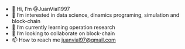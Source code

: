 - 👋 Hi, I’m @JuanVial1997
- 👀 I’m interested in data science, dinamics programing, simulation and block-chain
- 🌱 I’m currently learning operation research
- 💞️ I’m looking to collaborate on block-chain 
- 📫 How to reach me juanvial97@gmail.com

<!---
JuanVial1997/JuanVial1997 is a ✨ special ✨ repository because its `README.md` (this file) appears on your GitHub profile.
You can click the Preview link to take a look at your changes.
--->
